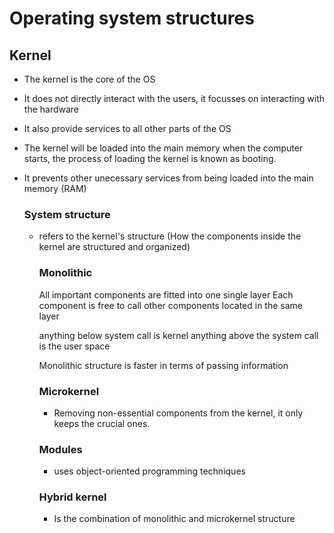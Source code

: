 # Operating system structures

## Kernel
- The kernel is the core of the OS
- It does not directly interact with the users, it focusses on interacting with the hardware
- It also provide services to all other parts of the OS
- The kernel will be loaded into the main memory when the computer starts, the process of loading the kernel is known as booting.
- It prevents other unecessary services from being loaded into the main memory (RAM)

  ### System structure
  - refers to the kernel's structure (How the components inside the kernel are structured and organized)
 
    ### Monolithic
    All important components are fitted into one single layer
    Each component is free to call other components located in the same layer

    anything below system call is kernel
    anything above the system call is the user space

    Monolithic structure is faster in terms of passing information
    
    ### Microkernel
    - Removing non-essential components from the kernel, it only keeps the crucial ones.

    ### Modules
    - uses object-oriented programming techniques
   
    ### Hybrid kernel
    - Is the combination of monolithic and microkernel structure
   

    
